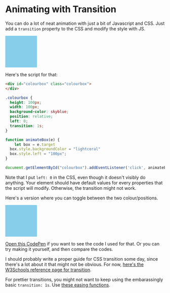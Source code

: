 # Animating with Transition
You can do a lot of neat animation with just a bit of Javascript and CSS. Just add a `transition` property to the CSS and modify the style with JS.

<div id="colourbox" class="colourbox">
</div>
<style>
.colourbox {
  height: 100px;
  width: 100px;
  background-color: skyblue;
  position: relative;
  left: 0;
  transition: 1s;
}
</style>

<script>
function animateBox(e) {  
	let box = e.target
  box.style.backgroundColor = "lightcoral"
  box.style.left = "100px";
}

document.getElementById("colourbox").addEventListener('click', animateBox)
</script>

Here's the script for that:

```html
<div id="colourbox" class="colourbox">
</div>
```

```css
.colourbox {
  height: 100px;
  width: 100px;
  background-color: skyblue;
  position: relative;
  left: 0;
  transition: 1s;
}
```

```js
function animateBox(e) {  
	let box = e.target
  box.style.backgroundColor = "lightcoral"
  box.style.left = "100px";
}

document.getElementById("colourbox").addEventListener('click', animateBox)
```

Note that I put `left: 0` in the CSS, even though it doesn't visibly do anything. Your element should have default values for every properties that the script will modify. Otherwise, the transition might not work.

Here's a version where you can toggle between the two colour/positions.

<div id="colourbox2" class="colourbox blue">
</div>
<style>
.colourbox {
  height: 100px;
  width: 100px;
  position: relative;
  left: 0;
  background-color: skyblue;
  transition: 1s;
}

.colourbox.blue {
  background-color: skyblue;
  left: 0;
}

.colourbox.red {
  background-color: lightcoral;
  left: 100px;
}
</style>
<script>
function animateBox2(e) {  
    let box = e.target
    if (box.className === "colourbox blue") {
      box.className = "colourbox red"
    } else {
      box.className = "colourbox blue"
    }
}

document.getElementById("colourbox2").addEventListener('click', animateBox2)
</script>

[Open this CodePen](https://codepen.io/PseudoMon/pen/wvwgpNE) if you want to see the code I used for that. Or you can try making it yourself, and then compare the codes.

I should probably write a proper guide for CSS transition some day, since there's a lot about it that might not be obvious. For now, [here's the W3Schools reference page for transition](https://www.w3schools.com/cssref/css3_pr_transition.asp).
  
For prettier transitions, you might not want to keep using the embarassingly basic `transition: 1s`. Use [these easing functions](https://easings.net/en).